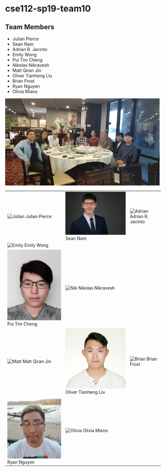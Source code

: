 # cse112-sp19-team10

## Team Members


- Julian Pierce
- Sean Nam
- Adrian R. Jacinto
- Emily Wong
- Pui Tim Cheng
- Nikolas Nikravesh
- Matt Qiran Jin
- Oliver Tianheng Liu
- Brian Frost
- Ryan Nguyen
- Olivia Miano

<img src="img/team-lunch.jpg" title="Team Lunch" alt="Team Lunch" width="500px"/>

|   |   |   |
|---|---|---|
| <img src="img/julian.png" title="Julian" alt="Julian" width="300px" /> Julian Pierce | <img src="img/sean.jpg" title="sean" alt="sean" width="300px" /> Sean Nam | <img src="img/adrian.png" title="Adrian" alt="Adrian" width="300px"/> Adrian R. Jacinto |
| <img src="img/Emily.png" title="Emily" alt="Emily" width="300px"/> Emily Wong
| <img src="img/tim.jpg" title="tim" alt="tim" width="300px"/> Pui Tim Cheng | <img src="img/Nik.png" title="Nik" alt="Nik" width="300px"/> Nikolas Nikravesh |   |
| <img src="img/Matt.png" title="Matt" alt="Matt" width="300px"/> Matt Qiran Jin | <img src="img/oliver.png" title="Oliver" alt="Oliver" width="300px"/> Oliver Tianheng Liu | <img src="img/Brian.png" title="Brian" alt="Brian" width="300px"/> Brian Frost | 
|<img src="img/ryan.jpg" title="Ryan" alt="Ryan" width="300px"/> Ryan Nguyen | <img src="img/Olivia.png" title="Olivia" alt="Olivia" width="300px"/> Olivia Miano |
